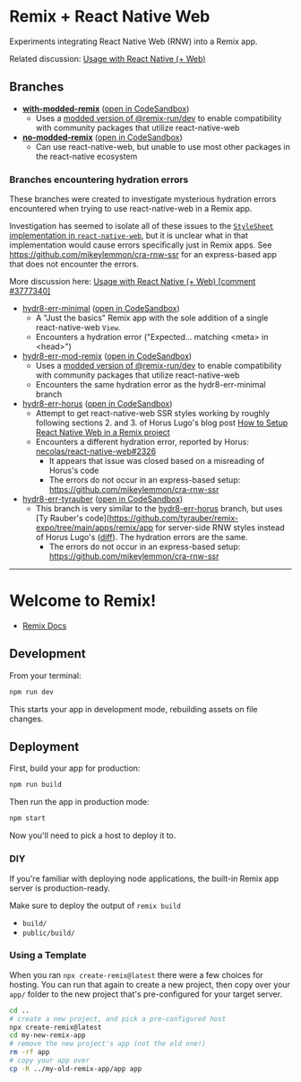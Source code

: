 # Remix + React Native Web

Experiments integrating React Native Web (RNW) into a Remix app.

Related discussion: [Usage with React Native (+ Web)](https://github.com/remix-run/remix/discussions/1578)

## Branches

- **[with-modded-remix](https://github.com/mikeylemmon/remix-rnw/tree/with-modded-remix)**
  ([open in CodeSandbox](https://githubbox.com/mikeylemmon/remix-rnw/blob/with-modded-remix/app/routes/index.tsx))
  - Uses a [modded version of @remix-run/dev](https://github.com/remix-run/remix/compare/main...mikeylemmon:remix:config-add-resolve-opts)
    to enable compatibility with community packages that utilize react-native-web
- **[no-modded-remix](https://github.com/mikeylemmon/remix-rnw/tree/no-errors)**
  ([open in CodeSandbox](https://githubbox.com/mikeylemmon/remix-rnw/blob/no-modded-remix/app/routes/index.tsx))
  - Can use react-native-web, but unable to use most other packages in the
    react-native ecosystem

### Branches encountering hydration errors

These branches were created to investigate mysterious hydration errors
encountered when trying to use react-native-web in a Remix app.

Investigation has seemed to isolate all of these issues to the [`StyleSheet`
implementation in `react-native-web`](https://github.com/necolas/react-native-web/tree/0.18.9/packages/react-native-web/src/exports/StyleSheet),
but it is unclear what in that implementation would cause errors specifically
just in Remix apps. See https://github.com/mikeylemmon/cra-rnw-ssr for an
express-based app that does not encounter the errors.

More discussion here: [Usage with React Native (+ Web) [comment #3777340]](https://github.com/remix-run/remix/discussions/1578#discussioncomment-3777340)

- [hydr8-err-minimal](https://github.com/mikeylemmon/remix-rnw/tree/hydr8-err-minimal)
  ([open in CodeSandbox](https://githubbox.com/mikeylemmon/remix-rnw/blob/hydr8-err-minimal/app/routes/index.tsx))
  - A "Just the basics" Remix app with the sole addition of a single
    react-native-web `View`.
  - Encounters a hydration error ("Expected... matching &lt;meta&gt; in &lt;head&gt;")
- [hydr8-err-mod-remix](https://github.com/mikeylemmon/remix-rnw/tree/hydr8-err-mod-remix) ([open in CodeSandbox](https://githubbox.com/mikeylemmon/remix-rnw/blob/hydr8-err-mod-remix/app/routes/index.tsx))
  - Uses a [modded version of @remix-run/dev](https://github.com/remix-run/remix/compare/main...mikeylemmon:remix:config-add-resolve-opts)
    to enable compatibility with community packages that utilize react-native-web
  - Encounters the same hydration error as the hydr8-err-minimal branch
- [hydr8-err-horus](https://github.com/mikeylemmon/remix-rnw/tree/hydr8-err-horus)
  ([open in CodeSandbox](https://githubbox.com/mikeylemmon/remix-rnw/blob/hydr8-err-horus/app/routes/index.tsx))
  - Attempt to get react-native-web SSR styles working by roughly following
    sections 2. and 3. of Horus Lugo's blog post
    [How to Setup React Native Web in a Remix project](https://horus.dev/blog/react-native-web-remix-setup)
  - Encounters a different hydration error, reported by Horus:
    [necolas/react-native-web#2326](https://github.com/necolas/react-native-web/issues/2326)
    - It appears that issue was closed based on a misreading of Horus's code
    - The errors do not occur in an express-based setup: https://github.com/mikeylemmon/cra-rnw-ssr
- [hydr8-err-tyrauber](https://github.com/mikeylemmon/remix-rnw/tree/tyrauber-styles)
  ([open in CodeSandbox](https://githubbox.com/mikeylemmon/remix-rnw/blob/hydr8-err-tyrauber/app/routes/index.tsx))
  - This branch is very similar to the
    [hydr8-err-horus](https://github.com/mikeylemmon/remix-rnw/tree/hydr8-err-horus)
    branch, but uses
    [Ty Rauber's code](https://github.com/tyrauber/remix-expo/tree/main/apps/remix/app
    for server-side RNW styles instead of Horus Lugo's
    ([diff](https://github.com/mikeylemmon/remix-rnw/compare/hydr8-err-horus...hydr8-err-tyrauber)).
    The hydration errors are the same.
    - The errors do not occur in an express-based setup: https://github.com/mikeylemmon/cra-rnw-ssr

---

# Welcome to Remix!

- [Remix Docs](https://remix.run/docs)

## Development

From your terminal:

```sh
npm run dev
```

This starts your app in development mode, rebuilding assets on file changes.

## Deployment

First, build your app for production:

```sh
npm run build
```

Then run the app in production mode:

```sh
npm start
```

Now you'll need to pick a host to deploy it to.

### DIY

If you're familiar with deploying node applications, the built-in Remix app server is production-ready.

Make sure to deploy the output of `remix build`

- `build/`
- `public/build/`

### Using a Template

When you ran `npx create-remix@latest` there were a few choices for hosting. You can run that again to create a new project, then copy over your `app/` folder to the new project that's pre-configured for your target server.

```sh
cd ..
# create a new project, and pick a pre-configured host
npx create-remix@latest
cd my-new-remix-app
# remove the new project's app (not the old one!)
rm -rf app
# copy your app over
cp -R ../my-old-remix-app/app app
```
